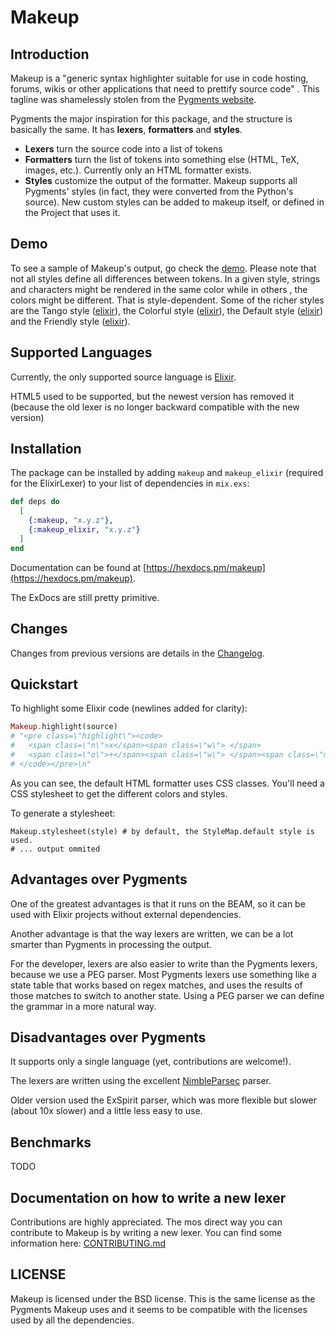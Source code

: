 # Makeup

## Introduction

Makeup is a "generic syntax highlighter suitable for use in code hosting, forums, wikis or other applications that need to prettify source code" . This tagline was shamelessly stolen from the [Pygments website](http://pygments.org/).

Pygments the major inspiration for this package, and the structure is basically the same.
It has **lexers**, **formatters** and **styles**.

* **Lexers** turn the source code into a list of tokens
* **Formatters** turn the list of tokens into something else (HTML, TeX, images, etc.).
  Currently only an HTML formatter exists.
* **Styles** customize the output of the formatter.
  Makeup supports all Pygments' styles (in fact, they were converted from the Python's source).
  New custom styles can be added to makeup itself, or defined in the Project that uses it.

## Demo

To see a sample of Makeup's output, go check the [demo](https://tmbb.github.io/makeup_demo/).
Please note that not all styles define all differences between tokens.
In a given style, strings and characters might be rendered in the same color while in others , the colors might be different.
That is style-dependent.
Some of the richer styles are
the Tango style ([elixir](https://tmbb.github.io/makeup_demo/elixir.html#tango)),
the Colorful style ([elixir](https://tmbb.github.io/makeup_demo/elixir.html#colorful)),
the Default style ([elixir](https://tmbb.github.io/makeup_demo/elixir.html#default)) and
the Friendly style ([elixir](https://tmbb.github.io/makeup_demo/elixir.html#friendly)).

## Supported Languages

Currently, the only supported source language is
[Elixir](https://tmbb.github.io/makeup_demo/elixir.html).

HTML5 used to be supported, but the newest version has removed it
(because the old lexer is no longer backward compatible with the new version)

## Installation

The package can be installed by adding `makeup` and `makeup_elixir` (required
for the ElixirLexer) to your list of dependencies in `mix.exs`:

```elixir
def deps do
  [
    {:makeup, "x.y.z"},
    {:makeup_elixir, "x.y.z"}
  ]
end
```

Documentation can be found at
[https://hexdocs.pm/makeup](https://hexdocs.pm/makeup).

The ExDocs are still pretty primitive.

## Changes

Changes from previous versions are details in the [Changelog](CHANGELOG.md).

## Quickstart

To highlight some Elixir code (newlines added for clarity):

```elixir
Makeup.highlight(source)
# "<pre class=\"highlight\"><code>
#   <span class=\"n\">x</span><span class=\"w\"> </span>
#   <span class=\"o\">+</span><span class=\"w\"> </span><span class=\"mi\">1</span>
# </code></pre>\n"
```

As you can see, the default HTML formatter uses CSS classes.
You'll need a CSS stylesheet to get the different colors and styles.

To generate a stylesheet:

```
Makeup.stylesheet(style) # by default, the StyleMap.default style is used.
# ... output ommited
```

## Advantages over Pygments

One of the greatest advantages is that it runs on the BEAM, so it can be used with Elixir projects without external dependencies.

Another advantage is that the way lexers are written, we can be a lot smarter than Pygments in processing the output.

For the developer, lexers are also easier to write than the Pygments lexers, because we use a PEG parser.
Most Pygments lexers use something like a state table that works based on regex matches,
and uses the results of those matches to switch to another state.
Using a PEG parser we can define the grammar in a more natural way.

## Disadvantages over Pygments

It supports only a single language (yet, contributions are welcome!).

The lexers are written using the excellent [NimbleParsec](https://github.com/plataformatec/nimble_parsec) parser.

Older version used the ExSpirit parser, which was more flexible but slower (about 10x slower) and a little less easy to use.

## Benchmarks

TODO

## Documentation on how to write a new lexer

Contributions are highly appreciated.
The mos direct way you can contribute to Makeup is by writing a new lexer.
You can find some information here: [CONTRIBUTING.md](CONTRIBUTING.md)

## LICENSE

Makeup is licensed under the BSD license.
This is the same license as the Pygments Makeup uses and
it seems to be compatible with the licenses used by all the dependencies.
